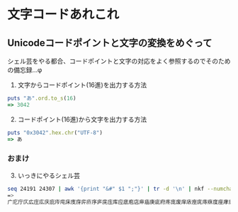 # 文字コードあれこれ
## Unicodeコードポイントと文字の変換をめぐって
シェル芸をやる都合、コードポイントと文字の対応をよく参照するのでそのための備忘録…φ

1. 文字からコードポイント(16進)を出力する方法
```ruby
puts "あ".ord.to_s(16)
=> 3042
```

2. コードポイント(16進)から文字を出力する方法
```ruby
puts "0x3042".hex.chr("UTF-8")
=> あ
```

### おまけ
3. いっきにやるシェル芸
```bash
seq 24191 24307 | awk '{print "&#" $1 ";"}' | tr -d '\n' | nkf --numchar-input #シェル芸
=>
广庀庁庂広庄庅庆庇庈庉床庋庌庍庎序庐庑庒库应底庖店庘庙庚庛府庝庞废庠庡庢庣庤庥度座庨庩庪庫庬庭庮庯庰庱庲庳庴庵庶康庸庹庺庻庼庽庾庿廀廁廂廃廄廅廆廇廈廉廊廋廌廍廎廏廐廑廒廓廔廕廖廗廘廙廚廛廜廝廞廟廠廡廢廣廤廥廦廧廨廩廪廫廬廭廮廯廰廱廲廳
```
